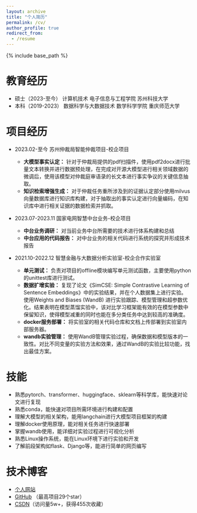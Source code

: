 ```yaml
---
layout: archive
title: "个人简历"
permalink: /cv/
author_profile: true
redirect_from:
  - /resume
---
```


{% include base_path %}

教育经历
======
* 硕士（2023-至今） 计算机技术 电子信息与工程学院 苏州科技大学
* 本科（2019-2023） 数据科学与大数据技术 数学科学学院 重庆师范大学 


项目经历
======
* 2023.02-至今 苏州仲裁局智能仲裁项目-校企项目
  * **大模型事实认定：** 针对于仲裁局提供的pdf扫描件，使用pdf2docx进行批量文本转换并进行数据预处理，在完成对开源大模型进行相关领域数据的微调后，使用该模型对仲裁庭审语录的长文本进行事实争议的关键信息抽取。
  * **知识检索增强生成：** 对于仲裁任务重所涉及到的证据认定部分使用milvus向量数据库进行知识库构建，对于抽取出的事实认定进行向量编码，在知识库中进行相关证据的数据检索并抓取。

* 2023.07-2023.11 国家电网智慧中台业务-校企项目
  * **中台业务调研：** 对当前业务中台所需要的技术进行体系构建和总结
  * **中台应用的代码报告：** 对中台业务的相关代码进行系统的探究并形成技术报告

* 2021.10-2022.12 智慧金融与大数据分析实验室-校企合作实验室
  * **单元测试：** 负责对项目的offline模块编写单元测试函数，主要使用python的unittest库进行测试。
  * **数据扩增实验：** 复现了论文《SimCSE: Simple Contrastive Learning of Sentence Embeddings》中的实验结果，并在个人数据集上进行实验。使用Weights and Biases (WandB) 进行实验跟踪、模型管理和超参数优化。结果表明在模型蒸馏实验中，该对比学习框架能有效的在模型参数中保留知识，使得模型减重的同时也能在多分类任务中达到较高的准确度。
  * **docker服务部署：** 将实验室的相关代码仓库和文档上传部署到实验室内部服务器。
  * **wandb实验管理：** 使用WandB管理实验过程，确保数据和模型版本的一致性。对比不同变量的实验方法和效果，通过WandB的实验比较功能，找出最佳方案。

技能
======
* 熟悉pytorch、transformer、huggingface、sklearn等科学库，能快速对论文进行复现
* 熟悉conda，能快速对项目所需环境进行构建和配置
* 理解大模型的相关架构，能用langchain进行大模型项目框架的构建
* 理解docker使用原理，能对相关任务进行快速部署
* 掌握wandb使用，能详细对实验过程进行可视化分析
* 熟悉Linux操作系统，能在Linux环境下进行实验和开发
* 了解前段架构如flask、Django等，能进行简单的网页编写

技术博客
======
* [个人网站](https://eee1even.github.io/)
* [GitHub](https://github.com/EEE1even) （最高项目29个star）
* [CSDN](https://blog.csdn.net/weixin_48435461?spm=1000.2115.3001.5343)（访问量5w+，获得455次收藏）

